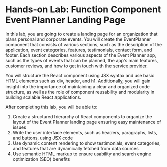 # Hands-on Lab: Function Component Event Planner Landing Page

In this lab, you are going to create a landing page for an organization that plans personal and corporate events. You will create the EventPlanner component that consists of various sections, such as the description of the application, event categories, features, testimonials, contact form, and footer. Each section describes various aspects of the Event Planner app, such as the types of events that can be planned, the app's main features, customer reviews, and how to get in touch with the service provider.

You will structure the React component using JSX syntax and use basic HTML elements such as div, header, and h1. Additionally, you will gain insight into the importance of maintaining a clear and organized code structure, as well as the role of component reusability and modularity in building scalable React applications.

After completing this lab, you will be able to:

1. Create a structured hierarchy of React components to organize the layout of the Event Planner landing page ensuring easy maintenance of issues
2. Write the user interface elements, such as headers, paragraphs, lists, and buttons, using JSX code
3. Use dynamic content rendering to show testimonials, event categories, and features that are dynamically fetched from data sources
4. Use semantic HTML markup to ensure usability and search engine optimization (SEO) benefits
